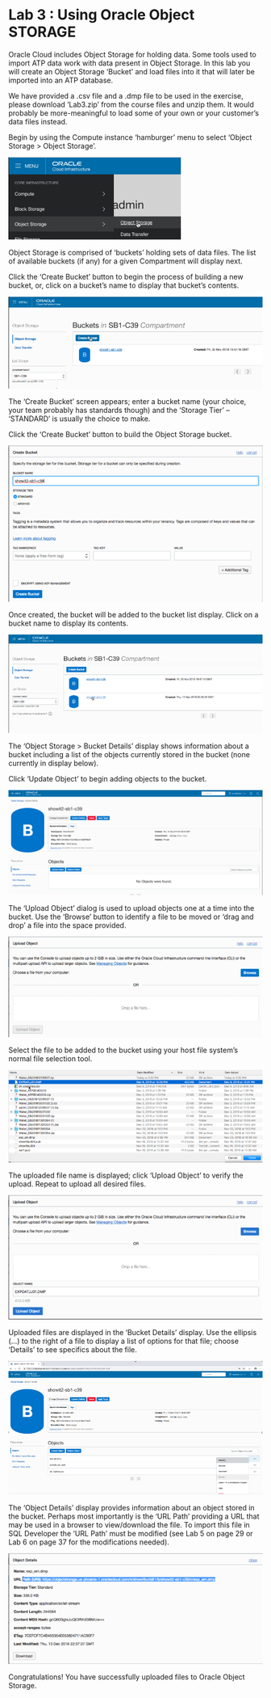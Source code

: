# Lab 3 : Using Oracle Object STORAGE

Oracle Cloud includes Object Storage for holding data. Some tools used
to import ATP data work with data present in Object Storage. In this lab
you will create an Object Storage ‘Bucket’ and load files into it that
will later be imported into an ATP database.

We have provided a .csv file and a .dmp file to be used in the exercise,
please download ‘Lab3.zip’ from the course files and unzip them. It
would probably be more-meaningful to load some of your own or your
customer’s data files instead.

Begin by using the Compute instance ‘hamburger’ menu to select ‘Object
Storage \> Object Storage’.

![](images/image39.png)

Object Storage is comprised of ‘buckets’ holding sets of data files. The
list of available buckets (if any) for a given Compartment will display
next.

Click the ‘Create Bucket’ button to begin the process of building a new
bucket, or, click on a bucket’s name to display that bucket’s contents.

![](images/image40.png)

The ‘Create Bucket’ screen appears; enter a bucket name (your choice,
your team probably has standards though) and the ‘Storage Tier’ –
‘STANDARD’ is usually the choice to make.

Click the ‘Create Bucket’ button to build the Object Storage bucket.

![](images/image41.png)

Once created, the bucket will be added to the bucket list display. Click
on a bucket name to display its contents.

![](images/image42.png)

The ‘Object Storage \> Bucket Details’ display shows information about a
bucket including a list of the objects currently stored in the bucket
(none currently in display below).

Click ‘Update Object’ to begin adding objects to the bucket.

![](images/image43.png)

The ‘Upload Object’ dialog is used to upload objects one at a time into
the bucket. Use the ‘Browse’ button to identify a file to be moved or
‘drag and drop’ a file into the space provided.

![](images/image44.png)

Select the file to be added to the bucket using your host file system’s
normal file selection tool.

![](images/image45.png)

The uploaded file name is displayed; click ‘Upload Object’ to verify the
upload. Repeat to upload all desired files.

![](images/image46.png)

Uploaded files are displayed in the ‘Bucket Details’ display. Use the
ellipsis (…) to the right of a file to display a list of options for
that file; choose ‘Details’ to see specifics about the file.

![](images/image47.png)

The ‘Object Details’ display provides information about an object stored
in the bucket. Perhaps most importantly is the ‘URL Path’ providing a
URL that may be used in a browser to view/download the file. To import
this file in SQL Developer the ‘URL Path’ must be modified (see Lab 5 on
page 29 or Lab 6 on page 37 for the modifications needed).

![](images/image48.png)

Congratulations\! You have successfully uploaded files to Oracle Object
Storage.
